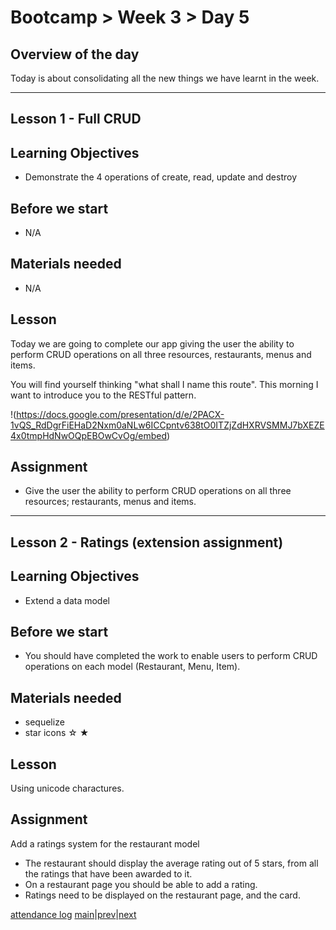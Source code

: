 # Bootcamp > Week 3 > Day 5

## Overview of the day

Today is about consolidating all the new things we have learnt in the week.

----

## Lesson 1 - Full CRUD

## Learning Objectives

* Demonstrate the 4 operations of create, read, update and destroy

## Before we start

* N/A

## Materials needed

* N/A

## Lesson

Today we are going to complete our app giving the user the ability to perform CRUD operations on all three resources, restaurants, menus and items.

You will find yourself thinking "what shall I name this route". This morning I want to introduce you to the RESTful pattern.

!(https://docs.google.com/presentation/d/e/2PACX-1vQS_RdDgrFiEHaD2Nxm0aNLw6ICCpntv638tO0ITZjZdHXRVSMMJ7bXEZE4x0tmpHdNwOQpEBOwCvOg/embed)

## Assignment

* Give the user the ability to perform CRUD operations on all three resources; restaurants, menus and items.

----

## Lesson 2 - Ratings (extension assignment)

## Learning Objectives

* Extend a data model

## Before we start

* You should have completed the work to enable users to perform CRUD operations on each model (Restaurant, Menu, Item).

## Materials needed

* sequelize
* star icons ☆ ★

## Lesson

Using unicode charactures.

## Assignment

Add a ratings system for the restaurant model

* The restaurant should display the average rating out of 5 stars, from all the ratings that have been awarded to it.
* On a restaurant page you should be able to add a rating.
* Ratings need to be displayed on the restaurant page, and the card.

[attendance log](https://platform.multiverse.io/apprentice/attendance-log/167)
[main](/swe)|[prev](/swe/bootcamp/wk3/day3.html)|[next](/swe/bootcamp/wk3/day5.html)